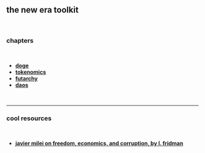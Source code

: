 ## the new era toolkit

<br>

### chapters

<br>

* **[doge](doge)**
* **[tokenomics](tokenomics)**
* **[futarchy](futarchy)**
* **[daos](daos)**

<br>

---

### cool resources

<br>

* **[javier milei on freedom, economics, and corruption, by l. fridman](https://www.youtube.com/watch?v=8NLzc9kobDk)**
